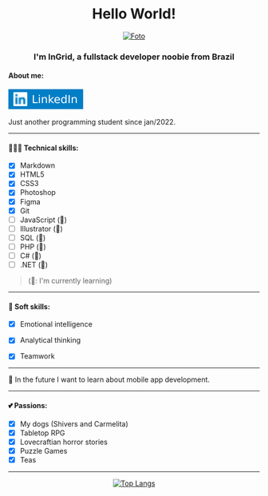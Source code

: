 <center>

# Hello World!

[![Foto](https://uploaddeimagens.com.br/images/003/857/829/original/Lkd3.png)](https://www.linkedin.com/in/ingridwagner/)

### I'm InGrid, a fullstack developer noobie from Brazil

</center>

#### About me:

[![Linkedin](./linkedin.svg)](https://www.linkedin.com/in/ingridwagner/)

Just another programming student since jan/2022.

---

#### 👩🏼‍💻 Technical skills:

- [x] Markdown
- [x] HTML5
- [x] CSS3
- [x] Photoshop
- [x] Figma
- [x] Git
- [ ] JavaScript (🌱)
- [ ] Illustrator (🌱)
- [ ] SQL (🌱)
- [ ] PHP (🌱)
- [ ] C# (🌱)
- [ ] .NET (🌱)

> (🌱: I'm currently learning)

---

#### 🧠 Soft skills:

- [x] Emotional intelligence
- [x] Analytical thinking
- [x] Teamwork


---

📝 In the future I want to learn about mobile app development.

---

#### 💕 Passions:

- [x] My dogs (Shivers and Carmelita)
- [x] Tabletop RPG
- [x] Lovecraftian horror stories
- [x] Puzzle Games
- [x] Teas

---

<center>

[![Top Langs](https://github-readme-stats.vercel.app/api/top-langs/?username=iW90&layout=compact&theme=tokyonight)](https://github.com/iW90/github-readme-stats)



</center>
